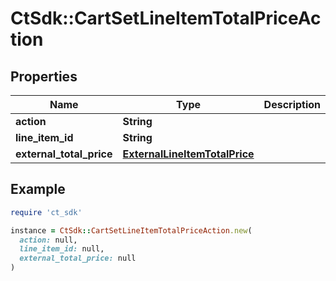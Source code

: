 # CtSdk::CartSetLineItemTotalPriceAction

## Properties

| Name | Type | Description | Notes |
| ---- | ---- | ----------- | ----- |
| **action** | **String** |  |  |
| **line_item_id** | **String** |  | [optional] |
| **external_total_price** | [**ExternalLineItemTotalPrice**](ExternalLineItemTotalPrice.md) |  | [optional] |

## Example

```ruby
require 'ct_sdk'

instance = CtSdk::CartSetLineItemTotalPriceAction.new(
  action: null,
  line_item_id: null,
  external_total_price: null
)
```

